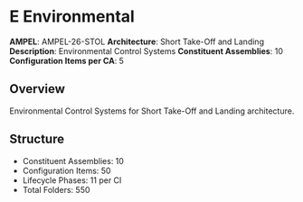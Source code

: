 # E Environmental

**AMPEL**: AMPEL-26-STOL
**Architecture**: Short Take-Off and Landing
**Description**: Environmental Control Systems
**Constituent Assemblies**: 10
**Configuration Items per CA**: 5

## Overview
Environmental Control Systems for Short Take-Off and Landing architecture.

## Structure
- Constituent Assemblies: 10
- Configuration Items: 50
- Lifecycle Phases: 11 per CI
- Total Folders: 550
